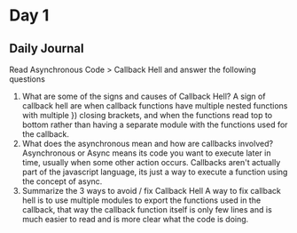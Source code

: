 # Day 1

## Daily Journal
Read Asynchronous Code > Callback Hell and answer the following questions
1. What are some of the signs and causes of Callback Hell?
A sign of callback hell are when callback functions have multiple nested functions with multiple }) closing brackets, and when the functions read top to bottom rather than having a separate module with the functions used for the callback.
2. What does the asynchronous mean and how are callbacks involved?
Asynchronous or Async means its code you want to execute later in time, usually when some other action occurs. Callbacks aren't actually part of the javascript language, its just a way to execute a function using the concept of async.
3. Summarize the 3 ways to avoid / fix Callback Hell
A way to fix callback hell is to use multiple modules to export the functions used in the callback, that way the callback function itself is only few lines and is much easier to read and is more clear what the code is doing.